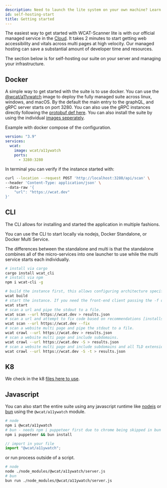 ```yaml
---
description: Need to launch the lite system on your own machine? Learn how to use docker or bare metal to build a sweet accessibility monitor that can be used in private settings.
id: self-hosting-start
title: Getting started
---
```


The easiest way to get started with WCAT-Scanner lite is with our official managed service in the [Cloud](https://wcat.dev). It takes 2 minutes to start getting web accessibility and vitals across multi pages at high velocity.
Our managed hosting can save a substantial amount of developer time and resources.

The section below is for self-hosting our suite on your server and managing your infrastructure.

## Docker

A simple way to get started with the suite is to use docker. You can use the [@wcat/a11ywatch](https://hub.docker.com/r/a11ywatch/a11ywatch) image to deploy the fully managed suite across linux, windows, and macOS. By the default the main entry to the graphQL, and gRPC server starts on port 3280. You can also use the gRPC instances directly following the [protobuf def here](https://github.com/a11ywatch/a11ywatch/tree/main/clients/src/proto). You can also install the suite by using the individual [images seperately](https://github.com/a11ywatch/a11ywatch/blob/main/docker/docker-compose.production.yml).

Example with docker compose of the configuration.

```yml
version: "3.9"
services:
  wcat:
    image: wcat/a11ywatch
    ports:
      - 3280:3280
```

In terminal you can verify if the instance started with:

```sh
curl --location --request POST 'http://localhost:3280/api/scan' \
--header 'Content-Type: application/json' \
--data-raw '{
    "url": "https://wcat.dev"
}'
```

## CLI

The CLI allows for installing and started the application in multiple fashions.

You can use the CLI to start locally via nodejs, Docker Standalone, or Docker Multi Service.

The differences between the standalone and multi is that the standalone combines all of the micro-services into one launcher to use while
the multi service starts each individually.

```sh
# install via cargo
cargo install wcat_cli
# install via npm
npm i wcat-cli -g
```

```sh
# build the instance first, this allows configuring architecture specifics like m1 chips.
wcat build
# start the instance. If you need the front-end client passing the -f option [min of 1.25gb of memory required alloc to docker resource].
wcat start
# scan a url and pipe the stdout to a file.
wcat scan --url https://wcat.dev > results.json
# scan a url and attempt to fix code based on recommendations [installs the fast ripgrep crate for search].
wcat scan --url https://wcat.dev --fix
# scan a website multi page and pipe the stdout to a file.
wcat crawl --url https://wcat.dev > results.json
# scan a website multi page and include subdomains.
wcat crawl --url https://wcat.dev -S > results.json
# scan a website multi page and include subdomains and all TLD extensions.
wcat crawl --url https://wcat.dev -S -t > results.json
```

## K8

We check in the k8 [files here to use](https://github.com/wcat/a11ywatch/tree/main/kubernetes).

## Javascript

You can also start the entire suite using any javascript runtime like [nodejs](https://nodejs.org/en/) or [bun](https://bun.sh/) using the `@wcat/a11ywatch` module.

```sh
# node
npm i @wcat/a11ywatch
# bun - needs npm i puppeteer first due to chrome being skipped in bun installation. You can skip the puppeteer install if you already have a chrome instance to connect to.
npm i puppeteer && bun install
```

```ts
// import in your file
import "@wcat/a11ywatch";
```

or run process outside of a script.

```sh
# node
node ./node_modules/@wcat/a11ywatch/server.js
# bun
bun run ./node_modules/@wcat/a11ywatch/server.js
```
